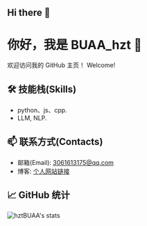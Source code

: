 ## Hi there 👋

<!--
**hztBUAA/hztBUAA** is a ✨ _special_ ✨ repository because its `README.md` (this file) appears on your GitHub profile.

Here are some ideas to get you started:

- 🔭 I’m currently working on ...
- 🌱 I’m currently learning ...
- 👯 I’m looking to collaborate on ...
- 🤔 I’m looking for help with ...
- 💬 Ask me about ...
- 📫 How to reach me: ...
- 😄 Pronouns: ...
- ⚡ Fun fact: ...
-->
# 你好，我是 BUAA_hzt 👋

欢迎访问我的 GitHub 主页！
Welcome!

## 🛠 技能栈(Skills)
- python、js、cpp.
- LLM, NLP.

## 📫 联系方式(Contacts)
- 邮箱(Email): 3061613175@qq.com
- 博客: [个人网站链接](http://13.211.174.22/about/)

## 📈 GitHub 统计
![hztBUAA's stats](https://github-readme-stats.vercel.app/api?username=hztBUAA&show_icons=true&bg_color=00000000)




